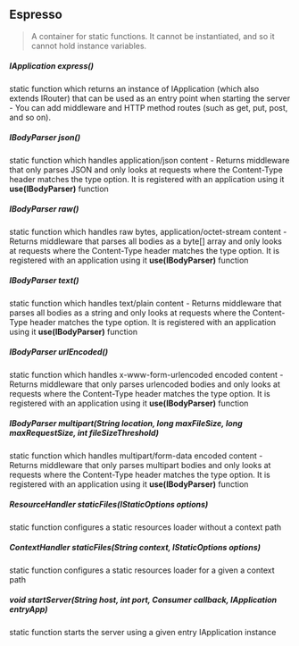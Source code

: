 ## Espresso

> A container for static functions. It cannot be instantiated, and so it cannot hold instance variables.

##### IApplication express()

static function which returns an instance of IApplication (which also extends IRouter) that can be used as an entry
point when starting the server - You can add middleware and HTTP method routes (such as get, put, post, and so on).

##### IBodyParser json()

static function which handles application/json content - Returns middleware that only parses JSON and only looks at
requests where the Content-Type header matches the type option. It is registered with an application using it
__use(IBodyParser)__ function

##### IBodyParser raw()

static function which handles raw bytes, application/octet-stream content - Returns middleware that parses all bodies
as a byte[] array and only looks at requests where the Content-Type header matches the type option. It is registered
with an application using it __use(IBodyParser)__ function

##### IBodyParser text()

static function which handles text/plain content - Returns middleware that parses all bodies as a string and only looks
at requests where the Content-Type header matches the type option. It is registered with an application using it
__use(IBodyParser)__ function

##### IBodyParser urlEncoded()

static function which handles x-www-form-urlencoded encoded content - Returns middleware that only parses urlencoded
bodies and only looks at requests where the Content-Type header matches the type option. It is registered with an
application using it __use(IBodyParser)__ function

##### IBodyParser multipart(String location, long maxFileSize, long maxRequestSize, int fileSizeThreshold)

static function which handles multipart/form-data encoded content - Returns middleware that only parses multipart bodies
and only looks at requests where the Content-Type header matches the type option. It is registered with an application
using it __use(IBodyParser)__ function

##### ResourceHandler staticFiles(IStaticOptions options)

static function configures a static resources loader without a context path

##### ContextHandler staticFiles(String context, IStaticOptions options)

static function configures a static resources loader for a given a context path

##### void startServer(String host, int port, Consumer<String> callback, IApplication entryApp)

static function starts the server using a given entry IApplication instance